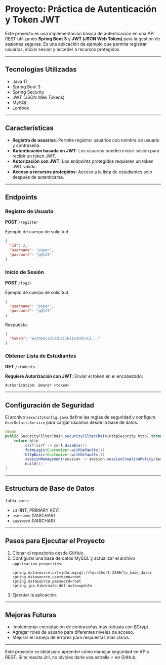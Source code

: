 # Proyecto: Práctica de Autenticación y Token JWT

Este proyecto es una implementación básica de autenticación en una API REST utilizando **Spring Boot 3** y **JWT (JSON Web Token)** para la gestión de sesiones seguras. Es una aplicación de ejemplo que permite registrar usuarios, iniciar sesión y acceder a recursos protegidos.

---

## Tecnologías Utilizadas
- Java 17
- Spring Boot 3
- Spring Security
- JWT (JSON Web Tokens)
- MySQL
- Lombok

---

## Características
- **Registro de usuarios**: Permite registrar usuarios con nombre de usuario y contraseña.
- **Autenticación basada en JWT**: Los usuarios pueden iniciar sesión para recibir un token JWT.
- **Autorización con JWT**: Los endpoints protegidos requieren un token JWT válido.
- **Acceso a recursos protegidos**: Acceso a la lista de estudiantes solo después de autenticarse.

---

## Endpoints

### Registro de Usuario
**POST** `/register`

Ejemplo de cuerpo de solicitud:
```json
{
  "id": 3,
  "username": "poper",
  "password": "p@123"
}
```

### Inicio de Sesión
**POST** `/login`

Ejemplo de cuerpo de solicitud:
```json
{
  "username": "poper",
  "password": "p@123"
}
```
Respuesta:
```json
{
  "token": "eyJhbGciOiJIUzI1NiIsInR5cCI..."
}
```

### Obtener Lista de Estudiantes
**GET** `/students`

**Requiere Autorización con JWT**: Enviar el token en el encabezado:
```
Authorization: Bearer <token>
```

---

## Configuración de Seguridad
El archivo `SecurityConfig.java` define las reglas de seguridad y configura `UserDetailsService` para cargar usuarios desde la base de datos.

```java
@Bean
public SecurityFilterChain securityFilterChain(HttpSecurity http) throws Exception {
    return http
        .csrf(csrf -> csrf.disable())
        .formLogin(Customizer.withDefaults())
        .httpBasic(Customizer.withDefaults())
        .sessionManagement(session -> session.sessionCreationPolicy(SessionCreationPolicy.STATELESS))
        .build();
}
```

---

## Estructura de Base de Datos
Tabla `users`:
- `id` (INT, PRIMARY KEY)
- `username` (VARCHAR)
- `password` (VARCHAR)

---

## Pasos para Ejecutar el Proyecto

1. Clonar el repositorio desde GitHub.
2. Configurar una base de datos MySQL y actualizar el archivo `application.properties`:
   ```properties
   spring.datasource.url=jdbc:mysql://localhost:3306/tu_base_datos
   spring.datasource.username=root
   spring.datasource.password=root
   spring.jpa.hibernate.ddl-auto=update
   ```
3. Ejecutar la aplicación.

---

## Mejoras Futuras
- Implementar encriptación de contraseñas más robusta con BCrypt.
- Agregar roles de usuario para diferentes niveles de acceso.
- Mejorar el manejo de errores para respuestas más claras.

---

Este proyecto es ideal para aprender cómo manejar seguridad en APIs REST. Si te resulta útil, no olvides darle una estrella ⭐ en GitHub.

